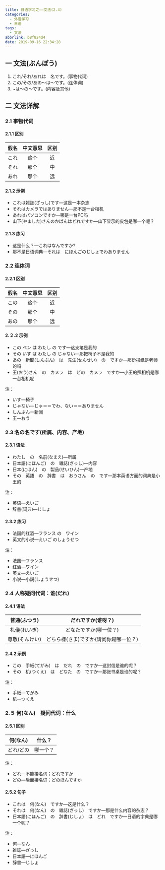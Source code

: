 ```yaml
---
title: 日语学习之——文法(2.4)
categories:
  - 外语学习
  - 日语
tags:
  - 文法
abbrlink: b8f824d4
date: 2019-09-16 22:34:28
---
```


## 一 文法(ぶんぽう)
1. これ/それ/あれは　名です。(事物代词)
2. この/その/あの～は～です。(连体词)
3. ~は～の～です。(内容及其他)

<!--more-->

## 二 文法详解

### 2.1 事物代词
#### 2.1.1 区别
| 假名 | 中文意思 | 区别 |
| :--: | :------: | :--: |
| これ |   这个   |  近  |
| それ |   那个   |  中  |
| あれ |   那个   |  远  |

#### 2.1.2 示例

* これは雑誌(ざっし)です—这是一本杂志
* それはカメラではありません—那不是一台相机
* あれはパソコンですか—哪是一台PC吗
* 山下(やました)さんのかばんはどれですか—山下显示的皮包是哪一个呢？

#### 2.1.3 练习

* 这是什么？—これはなんですか?
* 那不是日语词典—それは　にほんごのじしょでわありません

### 2.2 连体词
#### 2.2.1 区别

| 假名 | 中文意思 | 区别 |
| :--: | :------: | :--: |
| この |   这个   |  近  |
| その |   那个   |  中  |
| あの |   那个   |  远  |

#### 2.２.2 示例

* この ペン は わたし の です—这支笔是我的
* その いす は わたし の じゃない—那把椅子不是我的
* あの　新聞(しんぶん)　は　先生(せんせい)　の　ですか—那份报纸是老师的吗
* 王(おう)さん　の　カメラ　は　どの　カメラ　ですか—小王的照相机是哪一台相机呢

注：

* いす—椅子
* じゃない—じゃ＝＝でわ、ない＝＝ありません
* しんぶんー新闻
* 王—おう


### 2.3  名の名です(所属、内容、产地)

#### 2.3.1 语法

* わたし　の　名前(なまえ)—所属
* 日本語(にほんご)　の　雑誌(ざっし)—内容
* 日本(にほん)　の　製品(せいひん)—产地
* その　英語　の　辞書　は　おうさん　の　です—那本英语方面的词典是小王的

注：

* 英语—えいご
* 辞書(词典)—じしょ

#### 2.3.2 练习

* 法国的红酒—フランス の　ワイン
* 英文的小说—えいご のしょうせつ

注：

* 法国—フランス
* 红酒—ワイン
* 英文—えいご
* 小说—小説(しょうせつ)

### 2.4  人称疑问代词：谁(だれ)
#### 2.4.1 语法

|  普通(ふつう)  |           だれですか(谁呀？)           |
| :------------: | :------------------------------------: |
|  礼儀(れいぎ)  |         どなたですか(哪一位？)         |
| 尊敬(そんけい) | どちら様(さま)ですか(请问你是哪一位？) |

#### 2.4.2  示例

* この　手紙(てがみ)　は　だれ　の　ですか—这封信是谁的呢？
* その　机(つくえ)　は　どなた　の　ですか—那张书桌是谁的呢？

注：

* 手紙—てがみ
* 机—つくえ

### 2.５  何(なん)　疑问代词：什么
#### 2.5.1 区别

| 何(なん)  |  什么？  |
| :-------: | :------: |
| どれ/どの | 哪一个？ |

注：

* どれ—不能接名词；どれですか
* どの—后面接名词；どのほんですか

#### 2.5.2 句子

* これは　何(なん)　ですか—这是什么？
* それは　何(なん)　の　雑誌(ざっし)　ですか—那是什么内容的杂志？
* 日本語(にほんご)　の　辞書(じしょ)　は　どれ　ですか—日语的字典是哪一个呢？

注：

* 何—なん
* 雑誌—ざっし
* 日本語—にほんご
* 辞書—じしょ